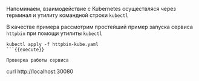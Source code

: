 Напоминаем, взаимодействие с Kubernetes осуществляся через терминал и утилиту командной строки `kubectl`

В качестве примера рассмотрим простейший пример запуска сервиса `httpbin` при 
помощи утилиты `kubectl`

```
kubectl apply -f httpbin-kube.yaml
```{{execute}}

Проверка работы сервиса

```
curl http://localhost:30080
```{{execute}}

